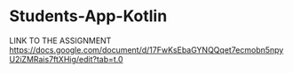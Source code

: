 ﻿# Students-App-Kotlin

 LINK TO THE ASSIGNMENT 
https://docs.google.com/document/d/17FwKsEbaGYNQQqet7ecmobn5npyU2iZMRais7ftXHig/edit?tab=t.0
